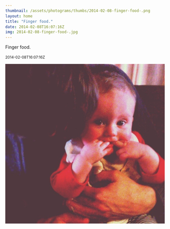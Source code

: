 ```yaml
---
thumbnail: /assets/photograms/thumbs/2014-02-08-finger-food-.png
layout: home
title: "Finger food."
date: 2014-02-08T16:07:16Z
img: 2014-02-08-finger-food-.jpg
---
```


Finger food.

<small>2014-02-08T16:07:16Z</small>

![Finger food.](/assets/photograms/original/2014-02-08-finger-food-.jpg)
